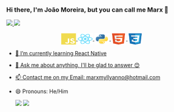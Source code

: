 ### Hi there, I'm João Moreira, but you can call me Marx 👋

<div>
  <a href="https://github.com/marxmyllyanno">
  <img height="180em" src="https://github-readme-stats.vercel.app/api?username=marxmyllyanno&show_icons=true&theme=dracula&include_all_commits=true&count_private=true"/>
  <img height="180em" src="https://github-readme-stats.vercel.app/api/top-langs/?username=marxmyllyanno&layout=compact&langs_count=7&theme=dracula"/>
</div>
  </div>
<div align="center" style="display: inline_block"><br>
  <img align="center" height="30" width="40" src="https://raw.githubusercontent.com/devicons/devicon/master/icons/javascript/javascript-plain.svg">
  <img align="center" height="30" width="40" src="https://raw.githubusercontent.com/devicons/devicon/master/icons/react/react-original.svg">
  <img align="center" height="30" width="40" src="https://raw.githubusercontent.com/devicons/devicon/master/icons/python/python-original.svg">
  <img align="center" height="30" width="40" src="https://raw.githubusercontent.com/devicons/devicon/master/icons/html5/html5-original.svg">
  <img align="center" height="30" width="40" src="https://raw.githubusercontent.com/devicons/devicon/master/icons/css3/css3-original.svg">
  
</div>
  
  <div>
  <p>  </p>
  </div>
  
  
- 🌱 I’m currently learning React Native
- 💬 Ask me about anything, I'll be glad to answer 😊
- 📫 Contact me on my Email: marxmyllyanno@hotmail.com
- 😄 Pronouns: He/Him


  <a href="https://www.instagram.com/maad_marx/" target="_blank"><img src="https://img.shields.io/badge/-Instagram-%23E4405F?style=for-the-badge&logo=instagram&logoColor=white" target="_blank"></a>
  <a href="https://www.linkedin.com/in/jo%C3%A3o-moreira-b2538414b/" target="_blank"><img src="https://img.shields.io/badge/-LinkedIn-%230077B5?style=for-the-badge&logo=linkedin&logoColor=white" target="_blank"></a> 

 
</div>
